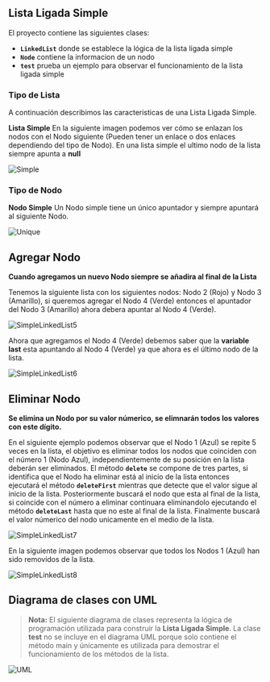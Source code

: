 ## **Lista Ligada Simple**

El proyecto contiene las siguientes clases:

* **`LinkedList`** donde se establece la lógica de la lista ligada simple
* **`Node`** contiene la informacion de un nodo
* **`test`** prueba un ejemplo para observar el funcionamiento de la lista ligada simple

### **Tipo de Lista**

A continuación describimos las caracteristicas de una Lista Ligada Simple.

**Lista Simple** En la siguiente imagen podemos ver cómo se enlazan los nodos con el Nodo siguiente (Pueden tener un enlace o dos enlaces dependiendo del tipo de Nodo). En una lista simple el ultimo nodo de la lista siempre apunta a **null**

![Simple](https://user-images.githubusercontent.com/115047831/207787125-de59c66c-3e98-4ad2-a570-4f4c5ceb69ba.png)

### **Tipo de Nodo**

**Nodo Simple** Un Nodo simple tiene un único apuntador y siempre apuntará al siguiente Nodo.

![Unique](https://user-images.githubusercontent.com/115047831/207787501-3af9c726-4cce-4120-8b49-2bac880bd026.png)

## Agregar Nodo

**Cuando agregamos un nuevo Nodo siempre se añadira al final de la Lista**

Tenemos la siguiente lista con los siguientes nodos: Nodo 2 (Rojo) y Nodo 3 (Amarillo), si queremos agregar el Nodo 4 (Verde) entonces el apuntador del Nodo 3 (Amarillo) ahora debera apuntar al Nodo 4 (Verde).

![SimpleLinkedList5](https://user-images.githubusercontent.com/115047831/214767401-f851156c-3cb0-4471-8bcb-e4a2eb8ba757.png)

Ahora que agregamos el Nodo 4 (Verde) debemos saber que la **variable last** esta apuntando al Nodo 4 (Verde) ya que ahora es el último nodo de la lista.

![SimpleLinkedList6](https://user-images.githubusercontent.com/115047831/214767485-c7143d19-aa8e-4c35-9637-d645080502c0.png)

## Eliminar Nodo

**Se elimina un Nodo por su valor númerico, se elimnarán todos los valores con este dígito.**

En el siguiente ejemplo podemos observar que el Nodo 1 (Azul) se repite 5 veces en la lista, el objetivo es eliminar todos los nodos que coinciden con el número 1 (Nodo Azul), independientemente de su posición en la lista deberán ser eliminados. El método **`delete`** se compone de tres partes, si identifica que el Nodo ha eliminar está al inicio de la lista  entonces ejecutará el método **`deleteFirst`** mientras que detecte que el valor sigue al inicio de la lista. Posteriormente buscará el nodo que esta al final de la lista, si coincide con el número a eliminar continuara eliminandolo ejecutando el método **`deleteLast`** hasta que no este al final de la lista. Finalmente buscará el valor númerico del nodo unicamente en el medio de la lista.

![SimpleLinkedList7](https://user-images.githubusercontent.com/115047831/214769720-e9d21bfe-60a3-4619-b660-0c620d9bbc7f.png)

En la siguiente imagen podemos observar que todos los Nodos 1 (Azul) han sido removidos de la lista.

![SimpleLinkedList8](https://user-images.githubusercontent.com/115047831/214769768-95a31296-bdca-477c-92fc-f6581c04606a.png)

## Diagrama de clases con UML

> **Nota:** El siguiente diagrama de clases representa la lógica de programación utilizada para construir la **Lista Ligada Simple**. La clase **test** no se incluye en el diagrama UML porque solo contiene el método main y únicamente es utilizada para demostrar el funcionamiento de los métodos de la lista.

![UML](https://user-images.githubusercontent.com/115047831/214760358-215cbaaa-bd41-4e52-b94d-1c131f46d437.png)
